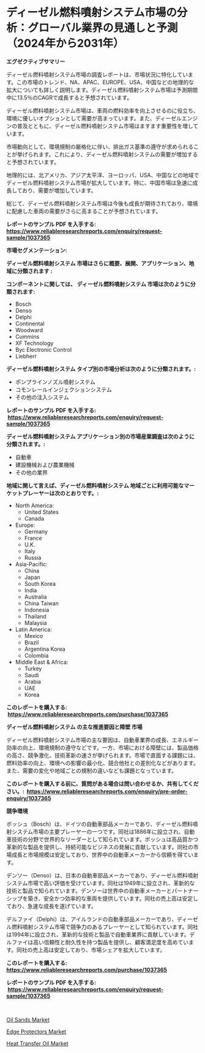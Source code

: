 <p><h1>ディーゼル燃料噴射システム市場の分析：グローバル業界の見通しと予測（2024年から2031年）</h1></p><p><strong>エグゼクティブサマリー</strong></p>
<p><p>ディーゼル燃料噴射システム市場の調査レポートは、市場状況に特化しています。この市場のトレンド、NA、APAC、EUROPE、USA、中国などの地理的な拡大についても詳しく説明します。ディーゼル燃料噴射システム市場は予測期間中に13.5％のCAGRで成長すると予想されています。</p><p>ディーゼル燃料噴射システム市場は、車両の燃料効率を向上させるのに役立ち、環境に優しいオプションとして需要が高まっています。また、ディーゼルエンジンの普及とともに、ディーゼル燃料噴射システム市場はますます重要性を増しています。</p><p>市場動向として、環境規制の厳格化に伴い、排出ガス基準の遵守が求められることが挙げられます。これにより、ディーゼル燃料噴射システムの需要が増加すると予想されています。</p><p>地理的には、北アメリカ、アジア太平洋、ヨーロッパ、USA、中国などの地域でディーゼル燃料噴射システム市場が拡大しています。特に、中国市場は急速に成長しており、需要が増加しています。</p><p>総じて、ディーゼル燃料噴射システム市場は今後も成長が期待されており、環境に配慮した車両の需要がさらに高まることが予想されています。</p></p>
<p><strong>レポートのサンプル PDF を入手する: <a href="https://www.reliableresearchreports.com/enquiry/request-sample/1037365">https://www.reliableresearchreports.com/enquiry/request-sample/1037365</a></strong></p>
<p><strong>市場セグメンテーション:</strong></p>
<p><strong> ディーゼル燃料噴射システム 市場はさらに概要、展開、アプリケーション、地域に分類されます :</strong></p>
<p><strong>コンポーネントに関しては、 ディーゼル燃料噴射システム 市場は次のように分類されます: &nbsp;</strong></p>
<p><ul><li>Bosch</li><li>Denso</li><li>Delphi</li><li>Continental</li><li>Woodward</li><li>Cummins</li><li>XF Technology</li><li>Byc Electronic Control</li><li>Liebherr</li></ul></p>
<p><strong> ディーゼル燃料噴射システム タイプ別の市場分析は次のように分類されます。:</strong></p>
<p><ul><li>ポンプラインノズル噴射システム</li><li>コモンレールインジェクションシステム</li><li>その他の注入システム</li></ul></p>
<p><strong>レポートのサンプル PDF を入手する: &nbsp;<a href="https://www.reliableresearchreports.com/enquiry/request-sample/1037365">https://www.reliableresearchreports.com/enquiry/request-sample/1037365</a></strong></p>
<p><strong> ディーゼル燃料噴射システム アプリケーション別の市場産業調査は次のように分類されます。:</strong></p>
<p><ul><li>自動車</li><li>建設機械および農業機械</li><li>その他の業界</li></ul></p>
<p><strong>地域に関して言えば、ディーゼル燃料噴射システム 地域ごとに利用可能なマーケットプレーヤーは次のとおりです。:</strong></p>
<p><ul>
    <li>
        North America:
        <ul>
            <li>United States</li>
            <li>Canada</li>
        </ul>
    </li>
    <li>
        Europe:
        <ul>
            <li>Germany</li>
            <li>France</li>
            <li>U.K.</li>
            <li>Italy</li>
            <li>Russia</li>
        </ul>
    </li>
    <li>
        Asia-Pacific:
        <ul>
            <li>China</li>
            <li>Japan</li>
            <li>South Korea</li>
            <li>India</li>
            <li>Australia</li>
            <li>China Taiwan</li>
            <li>Indonesia</li>
            <li>Thailand</li>
            <li>Malaysia</li>
        </ul>
    </li>
    <li>
        Latin America:
        <ul>
            <li>Mexico</li>
            <li>Brazil</li>
            <li>Argentina Korea</li>
            <li>Colombia</li>
        </ul>
    </li>
    <li>
        Middle East & Africa:
        <ul>
            <li>Turkey</li>
            <li>Saudi</li>
            <li>Arabia</li>
            <li>UAE</li>
            <li>Korea</li>
        </ul>
    </li>
    </ul></p>
<p><strong>このレポートを購入する: &nbsp;<a href="https://www.reliableresearchreports.com/purchase/1037365">https://www.reliableresearchreports.com/purchase/1037365</a></strong></p>
<p><strong>ディーゼル燃料噴射システム の主な推進要因と障壁 市場</strong></p>
<p><p>ディーゼル燃料噴射システム市場の主な要因は、自動車業界の成長、エネルギー効率の向上、環境規制の遵守などです。一方、市場における障壁には、製品価格の高さ、競争激化、技術革新の速さが挙げられます。市場で直面する課題には、燃料効率の向上、環境への影響の最小化、競合他社との差別化などがあります。また、需要の変化や地域ごとの規制の違いなども課題となっています。</p></p>
<p><strong>このレポートを購入する前に、質問がある場合は問い合わせるか、共有してください。:&nbsp; <a href="https://www.reliableresearchreports.com/enquiry/pre-order-enquiry/1037365">https://www.reliableresearchreports.com/enquiry/pre-order-enquiry/1037365</a></strong></p>
<p><strong>競争環境</strong></p>
<p><p>ボッシュ（Bosch）は、ドイツの自動車部品メーカーであり、ディーゼル燃料噴射システム市場の主要プレーヤーの一つです。同社は1886年に設立され、自動車技術の分野で世界的なリーダーとして知られています。ボッシュは高品質かつ革新的な製品を提供し、持続可能なビジネスの発展に貢献しています。同社の市場成長と市場規模は安定しており、世界中の自動車メーカーから信頼を得ています。</p><p>デンソー（Denso）は、日本の自動車部品メーカーであり、ディーゼル燃料噴射システム市場で高い評価を受けています。同社は1949年に設立され、革新的な技術と製品で知られています。デンソーは世界中の自動車メーカーとパートナーシップを築き、安全かつ効率的な車両を提供しています。同社の売上高は安定しており、急速な成長を遂げています。</p><p>デルファイ（Delphi）は、アイルランドの自動車部品メーカーであり、ディーゼル燃料噴射システム市場で競争力のあるプレーヤーとして知られています。同社は1994年に設立され、革新的な技術と製品で自動車業界に貢献しています。デルファイは高い信頼性と耐久性を持つ製品を提供し、顧客満足度を高めています。同社の売上高は安定しており、市場シェアを拡大しています。</p></p>
<p><strong>このレポートを購入する: &nbsp; <a href="https://www.reliableresearchreports.com/purchase/1037365">https://www.reliableresearchreports.com/purchase/1037365</a></strong></p>
<p><strong>レポートのサンプル PDF を入手する: &nbsp;<a href="https://www.reliableresearchreports.com/enquiry/request-sample/1037365">https://www.reliableresearchreports.com/enquiry/request-sample/1037365</a></strong><strong></strong></p>
<p>&nbsp;</p>
<p><p><a href="https://github.com/bmorecock/Market-Research-Report-List-2/blob/main/oil-sands-market.md">Oil Sands Market</a></p><p><a href="https://github.com/yemakinde/Market-Research-Report-List-1/blob/main/edge-protectors-market.md">Edge Protectors Market</a></p><p><a href="https://github.com/jsmusil/Market-Research-Report-List-2/blob/main/heat-transfer-oil-market.md">Heat Transfer Oil Market</a></p></p>